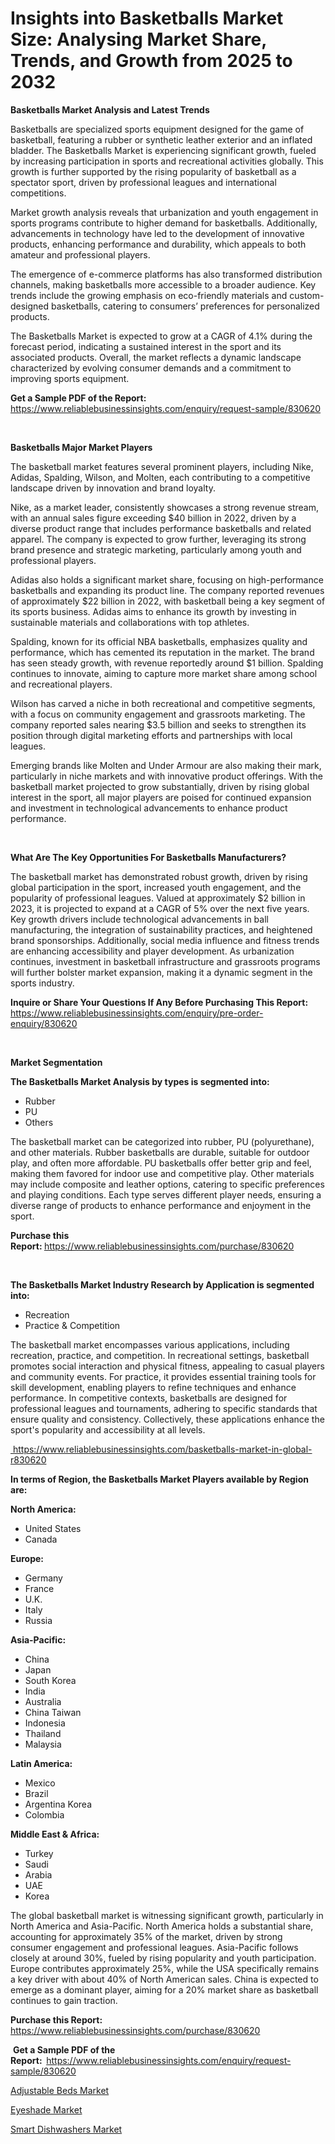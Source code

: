 <p><h1>Insights into Basketballs Market Size: Analysing Market Share, Trends, and Growth from 2025 to 2032</h1></p><p><strong>Basketballs Market Analysis and Latest Trends</strong></p>
<p><p>Basketballs are specialized sports equipment designed for the game of basketball, featuring a rubber or synthetic leather exterior and an inflated bladder. The Basketballs Market is experiencing significant growth, fueled by increasing participation in sports and recreational activities globally. This growth is further supported by the rising popularity of basketball as a spectator sport, driven by professional leagues and international competitions.</p><p>Market growth analysis reveals that urbanization and youth engagement in sports programs contribute to higher demand for basketballs. Additionally, advancements in technology have led to the development of innovative products, enhancing performance and durability, which appeals to both amateur and professional players. </p><p>The emergence of e-commerce platforms has also transformed distribution channels, making basketballs more accessible to a broader audience. Key trends include the growing emphasis on eco-friendly materials and custom-designed basketballs, catering to consumers’ preferences for personalized products. </p><p>The Basketballs Market is expected to grow at a CAGR of 4.1% during the forecast period, indicating a sustained interest in the sport and its associated products. Overall, the market reflects a dynamic landscape characterized by evolving consumer demands and a commitment to improving sports equipment.</p></p>
<p><strong>Get a Sample PDF of the Report:&nbsp;</strong> <a href="https://www.reliablebusinessinsights.com/enquiry/request-sample/830620?utm_campaign=96&utm_medium=2&utm_source=Github&utm_content=ia&utm_term=06022025&utm_id=basketballs">https://www.reliablebusinessinsights.com/enquiry/request-sample/830620</a></p>
<p>&nbsp;</p>
<p><strong>Basketballs Major Market Players</strong></p>
<p><p>The basketball market features several prominent players, including Nike, Adidas, Spalding, Wilson, and Molten, each contributing to a competitive landscape driven by innovation and brand loyalty. </p><p>Nike, as a market leader, consistently showcases a strong revenue stream, with an annual sales figure exceeding $40 billion in 2022, driven by a diverse product range that includes performance basketballs and related apparel. The company is expected to grow further, leveraging its strong brand presence and strategic marketing, particularly among youth and professional players.</p><p>Adidas also holds a significant market share, focusing on high-performance basketballs and expanding its product line. The company reported revenues of approximately $22 billion in 2022, with basketball being a key segment of its sports business. Adidas aims to enhance its growth by investing in sustainable materials and collaborations with top athletes.</p><p>Spalding, known for its official NBA basketballs, emphasizes quality and performance, which has cemented its reputation in the market. The brand has seen steady growth, with revenue reportedly around $1 billion. Spalding continues to innovate, aiming to capture more market share among school and recreational players.</p><p>Wilson has carved a niche in both recreational and competitive segments, with a focus on community engagement and grassroots marketing. The company reported sales nearing $3.5 billion and seeks to strengthen its position through digital marketing efforts and partnerships with local leagues.</p><p>Emerging brands like Molten and Under Armour are also making their mark, particularly in niche markets and with innovative product offerings. With the basketball market projected to grow substantially, driven by rising global interest in the sport, all major players are poised for continued expansion and investment in technological advancements to enhance product performance.</p></p>
<p>&nbsp;</p>
<p><strong>What Are The Key Opportunities For Basketballs Manufacturers?</strong></p>
<p><p>The basketball market has demonstrated robust growth, driven by rising global participation in the sport, increased youth engagement, and the popularity of professional leagues. Valued at approximately $2 billion in 2023, it is projected to expand at a CAGR of 5% over the next five years. Key growth drivers include technological advancements in ball manufacturing, the integration of sustainability practices, and heightened brand sponsorships. Additionally, social media influence and fitness trends are enhancing accessibility and player development. As urbanization continues, investment in basketball infrastructure and grassroots programs will further bolster market expansion, making it a dynamic segment in the sports industry.</p></p>
<p><strong>Inquire or Share Your Questions If Any Before Purchasing This Report:</strong> <a href="https://www.reliablebusinessinsights.com/enquiry/pre-order-enquiry/830620?utm_campaign=96&utm_medium=2&utm_source=Github&utm_content=ia&utm_term=06022025&utm_id=basketballs">https://www.reliablebusinessinsights.com/enquiry/pre-order-enquiry/830620</a></p>
<p>&nbsp;</p>
<p><strong>Market Segmentation</strong></p>
<p><strong>The Basketballs Market Analysis by types is segmented into:</strong></p>
<p><ul><li>Rubber</li><li>PU</li><li>Others</li></ul></p>
<p><p>The basketball market can be categorized into rubber, PU (polyurethane), and other materials. Rubber basketballs are durable, suitable for outdoor play, and often more affordable. PU basketballs offer better grip and feel, making them favored for indoor use and competitive play. Other materials may include composite and leather options, catering to specific preferences and playing conditions. Each type serves different player needs, ensuring a diverse range of products to enhance performance and enjoyment in the sport.</p></p>
<p><strong>Purchase this Report:&nbsp;</strong><a href="https://www.reliablebusinessinsights.com/purchase/830620?utm_campaign=96&utm_medium=2&utm_source=Github&utm_content=ia&utm_term=06022025&utm_id=basketballs">https://www.reliablebusinessinsights.com/purchase/830620</a></p>
<p>&nbsp;</p>
<p><strong>The Basketballs Market Industry Research by Application is segmented into:</strong></p>
<p><ul><li>Recreation</li><li>Practice & Competition</li></ul></p>
<p><p>The basketball market encompasses various applications, including recreation, practice, and competition. In recreational settings, basketball promotes social interaction and physical fitness, appealing to casual players and community events. For practice, it provides essential training tools for skill development, enabling players to refine techniques and enhance performance. In competitive contexts, basketballs are designed for professional leagues and tournaments, adhering to specific standards that ensure quality and consistency. Collectively, these applications enhance the sport's popularity and accessibility at all levels.</p></p>
<p><a href="https://www.reliablebusinessinsights.com/basketballs-market-in-global-r830620?utm_campaign=96&utm_medium=2&utm_source=Github&utm_content=ia&utm_term=06022025&utm_id=basketballs">&nbsp;https://www.reliablebusinessinsights.com/basketballs-market-in-global-r830620</a></p>
<p><strong>In terms of Region, the Basketballs Market Players available by Region are:</strong></p>
<p>
    <p> <strong> North America: </strong>
        <ul>
            <li>United States</li>
            <li>Canada</li>
        </ul>
        </p> 
    <p> <strong> Europe: </strong>
        <ul>
            <li>Germany</li>
            <li>France</li>
            <li>U.K.</li>
            <li>Italy</li>
            <li>Russia</li>
        </ul>
        </p> 
    <p> <strong> Asia-Pacific: </strong>
        <ul>
            <li>China</li>
            <li>Japan</li>
            <li>South Korea</li>
            <li>India</li>
            <li>Australia</li>
            <li>China Taiwan</li>
            <li>Indonesia</li>
            <li>Thailand</li>
            <li>Malaysia</li>
        </ul>
        </p> 
    <p> <strong> Latin America: </strong>
        <ul>
            <li>Mexico</li>
            <li>Brazil</li>
            <li>Argentina Korea</li>
            <li>Colombia</li>
        </ul>
        </p> 
    <p> <strong> Middle East & Africa: </strong>
        <ul>
            <li>Turkey</li>
            <li>Saudi</li>
            <li>Arabia</li>
            <li>UAE</li>
            <li>Korea</li>
        </ul>
    </p>
    </p>
<p><p>The global basketball market is witnessing significant growth, particularly in North America and Asia-Pacific. North America holds a substantial share, accounting for approximately 35% of the market, driven by strong consumer engagement and professional leagues. Asia-Pacific follows closely at around 30%, fueled by rising popularity and youth participation. Europe contributes approximately 25%, while the USA specifically remains a key driver with about 40% of North American sales. China is expected to emerge as a dominant player, aiming for a 20% market share as basketball continues to gain traction.</p></p>
<p><strong>Purchase this Report: </strong><a href="https://www.reliablebusinessinsights.com/purchase/830620?utm_campaign=96&utm_medium=2&utm_source=Github&utm_content=ia&utm_term=06022025&utm_id=basketballs">https://www.reliablebusinessinsights.com/purchase/830620</a></p>
<p>&nbsp;<strong>Get a Sample PDF of the Report:&nbsp;&nbsp;</strong><a href="https://www.reliablebusinessinsights.com/enquiry/request-sample/830620?utm_campaign=96&utm_medium=2&utm_source=Github&utm_content=ia&utm_term=06022025&utm_id=basketballs">https://www.reliablebusinessinsights.com/enquiry/request-sample/830620</a></p>
<p><strong></strong></p>
<p><p><a href="https://github.com/scaseiargas/Market-Research-Report-List-1/blob/main/adjustable-beds-market.md?utm_campaign=96&utm_medium=2&utm_source=Github&utm_content=ia&utm_term=06022025&utm_id=basketballs">Adjustable Beds Market</a></p><p><a href="https://github.com/namaqbagels64/Market-Research-Report-List-1/blob/main/eyeshade-market.md?utm_campaign=96&utm_medium=2&utm_source=Github&utm_content=ia&utm_term=06022025&utm_id=basketballs">Eyeshade Market</a></p><p><a href="https://github.com/ngozudapshi/Market-Research-Report-List-1/blob/main/smart-dishwashers-market.md?utm_campaign=96&utm_medium=2&utm_source=Github&utm_content=ia&utm_term=06022025&utm_id=basketballs">Smart Dishwashers Market</a></p></p>